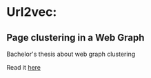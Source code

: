 # Url2vec: 
## Page clustering in a Web Graph
Bachelor's thesis about web graph clustering

Read it [here](https://github.com/chrisPiemonte/thesis/blob/master/Tesi.pdf)
